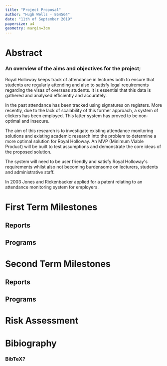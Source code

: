 ```yaml
---
title: "Project Proposal"
author: "Hugh Wells - 864564"
date: "11th of September 2019"
papersize: a4
geometry: margin=3cm
---
```


# Abstract
### An overview of the aims and objectives for the project;

Royal Holloway keeps track of attendance in lectures both to ensure that students are regularly attending and also to satisfy legal requirements regarding the visas of overseas students. It is essential that this data is gathered and analysed efficiently and accurately.

In the past attendance has been tracked using signatures on registers. More recently, due to the lack of scalability of this former approach, a system of clickers has been employed. This latter system has proved to be non-optimal and insecure. 

The aim of this research is to investigate existing attendance monitoring solutions and existing academic research into the problem to determine a more optimal solution for Royal Holloway. An MVP (Minimum Viable Product) will be built to test assumptions and demonstrate the core ideas of the proposed solution. 

The system will need to be user friendly and satisfy Royal Holloway's requirements whilst also not becoming burdensome on lecturers, students and administrative staff. 

In 2003 Jones and Rickenbacker applied for a patent relating to an attendance monitoring system for employers. 

# First Term Milestones 
## Reports
## Programs

# Second Term Milestones 
## Reports 
## Programs

# Risk Assessment 

# Bibiography 
### BibTeX? 

